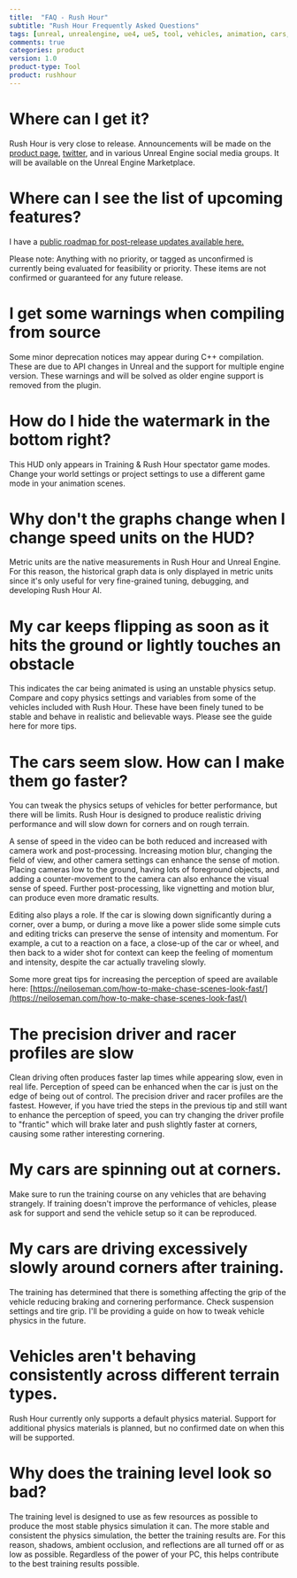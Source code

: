 ```yaml
---
title:  "FAQ - Rush Hour"
subtitle: "Rush Hour Frequently Asked Questions"
tags: [unreal, unrealengine, ue4, ue5, tool, vehicles, animation, cars, animation, rushhour]
comments: true
categories: product
version: 1.0
product-type: Tool
product: rushhour
---
```


# Where can I get it?

Rush Hour is very close to release. Announcements will be made on the [product page](https://www.gdcorner.com/products/RushHour.html), [twitter](https://twitter.com/GDCorner), and in various Unreal Engine social media groups. It will be available on the Unreal Engine Marketplace.

# Where can I see the list of upcoming features?

I have a [public roadmap for post-release updates available here.](https://open.codecks.io/rushhour)

Please note: Anything with no priority, or tagged as unconfirmed is currently being evaluated for feasibility or priority. These items are not confirmed or guaranteed for any future release.

# I get some warnings when compiling from source

Some minor deprecation notices may appear during C++ compilation. These are due to API changes in Unreal and the support for multiple engine version. These warnings and will be solved as older engine support is removed from the plugin.

# How do I hide the watermark in the bottom right?

This HUD only appears in Training & Rush Hour spectator game modes. Change your world settings or project settings to use a different game mode in your animation scenes.

# Why don't the graphs change when I change speed units on the HUD?

Metric units are the native measurements in Rush Hour and Unreal Engine. For this reason, the historical graph data is only displayed in metric units since it's only useful for very fine-grained tuning, debugging, and developing Rush Hour AI.

# My car keeps flipping as soon as it hits the ground or lightly touches an obstacle

This indicates the car being animated is using an unstable physics setup. Compare and copy physics settings and variables from some of the vehicles included with Rush Hour. These have been finely tuned to be stable and behave in realistic and believable ways. Please see the guide here for more tips.

# The cars seem slow. How can I make them go faster?

You can tweak the physics setups of vehicles for better performance, but there will be limits. Rush Hour is designed to produce realistic driving performance and will slow down for corners and on rough terrain.

A sense of speed in the video can be both reduced and increased with camera work and post-processing. Increasing motion blur, changing the field of view, and other camera settings can enhance the sense of motion. Placing cameras low to the ground, having lots of foreground objects, and adding a counter-movement to the camera can also enhance the visual sense of speed. Further post-processing, like vignetting and motion blur, can produce even more dramatic results.

Editing also plays a role. If the car is slowing down significantly during a corner, over a bump, or during a move like a power slide some simple cuts and editing tricks can preserve the sense of intensity and momentum. For example, a cut to a reaction on a face, a close-up of the car or wheel, and then back to a wider shot for context can keep the feeling of momentum and intensity, despite the car actually traveling slowly.

Some more great tips for increasing the perception of speed are available here: [https://neiloseman.com/how-to-make-chase-scenes-look-fast/](https://neiloseman.com/how-to-make-chase-scenes-look-fast/)

# The precision driver and racer profiles are slow

Clean driving often produces faster lap times while appearing slow, even in real life. Perception of speed can be enhanced when the car is just on the edge of being out of control. The precision driver and racer profiles are the fastest. However, if you have tried the steps in the previous tip and still want to enhance the perception of speed, you can try changing the driver profile to "frantic" which will brake later and push slightly faster at corners, causing some rather interesting cornering.

# My cars are spinning out at corners.

Make sure to run the training course on any vehicles that are behaving strangely. If training doesn't improve the performance of vehicles, please ask for support and send the vehicle setup so it can be reproduced.

# My cars are driving excessively slowly around corners after training.

The training has determined that there is something affecting the grip of the vehicle reducing braking and cornering performance. Check suspension settings and tire grip. I'll be providing a guide on how to tweak vehicle physics in the future.

# Vehicles aren't behaving consistently across different terrain types.

Rush Hour currently only supports a default physics material. Support for additional physics materials is planned, but no confirmed date on when this will be supported.

# Why does the training level look so bad?

The training level is designed to use as few resources as possible to produce the most stable physics simulation it can. The more stable and consistent the physics simulation, the better the training results are. For this reason, shadows, ambient occlusion, and reflections are all turned off or as low as possible. Regardless of the power of your PC, this helps contribute to the best training results possible.